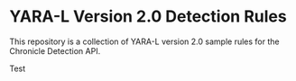 # YARA-L Version 2.0 Detection Rules

This repository is a collection of YARA-L version 2.0 sample rules for the
Chronicle Detection API.

Test
